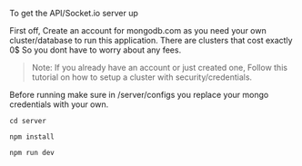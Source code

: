 
To get the API/Socket.io server up

First off, Create an account for mongodb.com as you need your own cluster/database to run this application. There are clusters that cost exactly 0$ So you dont have to worry about any fees. 

> Note: If you already have an account or just created one, Follow this tutorial on how to setup a cluster with security/credentials.

Before running make sure in /server/configs you replace your mongo credentials with your own.



```
cd server
```
```
npm install
```
```
npm run dev
```
